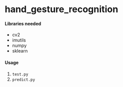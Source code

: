 # hand_gesture_recognition
#### Libraries needed

* cv2
* imutils
* numpy
* sklearn

#### Usage

1. `test.py`
2. `predict.py`
    
